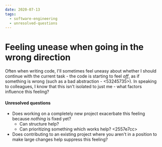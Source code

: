 ```yaml
---
date: 2020-07-13
tags:
  - software-engineering
  - unresolved-questions
---
```


# Feeling unease when going in the wrong direction
Often when writing code, I'll sometimes feel uneasy about whether I should continue with the current
task - the code is starting to feel *off*, as if something is wrong (such as a bad abstraction -
<53245735>). In speaking to colleagues, I know that this isn't isolated to just me - what
factors influence this feeling?

#### Unresolved questions
- Does working on a completely new project exacerbate this feeling because *nothing* is fixed yet?
  - Can structure help? <d8ec4ea5>
  - Can prioritizing something which works help? <2557e7cc>
- Does contributing to an existing project where you aren't in a position to make large changes
  help suppress this feeling?
